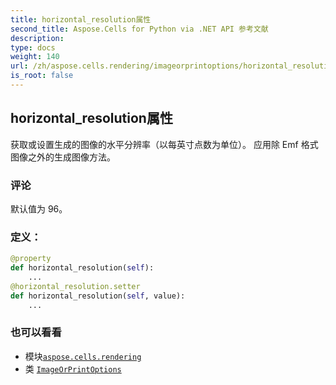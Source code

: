 ```yaml
---
title: horizontal_resolution属性
second_title: Aspose.Cells for Python via .NET API 参考文献
description:
type: docs
weight: 140
url: /zh/aspose.cells.rendering/imageorprintoptions/horizontal_resolution/
is_root: false
---
```

## horizontal_resolution属性

获取或设置生成的图像的水平分辨率（以每英寸点数为单位）。
应用除 Emf 格式图像之外的生成图像方法。

### 评论

默认值为 96。
### 定义：
```python
@property
def horizontal_resolution(self):
    ...
@horizontal_resolution.setter
def horizontal_resolution(self, value):
    ...
```

### 也可以看看
* 模块[`aspose.cells.rendering`](../../)
* 类 [`ImageOrPrintOptions`](/cells/python-net/zh/aspose.cells.rendering/imageorprintoptions)
